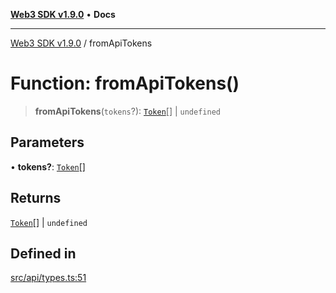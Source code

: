 [**Web3 SDK v1.9.0**](../README.md) • **Docs**

***

[Web3 SDK v1.9.0](../globals.md) / fromApiTokens

# Function: fromApiTokens()

> **fromApiTokens**(`tokens`?): [`Token`](../interfaces/Token.md)[] \| `undefined`

## Parameters

• **tokens?**: [`Token`](../namespaces/node/interfaces/Token.md)[]

## Returns

[`Token`](../interfaces/Token.md)[] \| `undefined`

## Defined in

[src/api/types.ts:51](https://github.com/Mystic-Nayy/alephium-web3/blob/ee41f5e0e7d7fb0b155fe62f05b2ac03772895ca/packages/web3/src/api/types.ts#L51)
